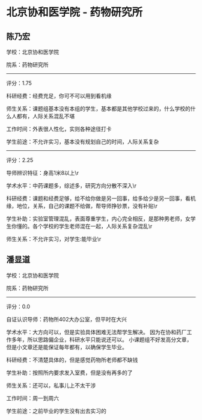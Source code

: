 # 北京协和医学院 - 药物研究所

## 陈乃宏

学校：北京协和医学院

院系：药物研究所

* * *

评分：1.75

科研经费：经费充足，你可不可以用到看机缘

师生关系：课题组基本没有本组的学生，基本都是其他学校过来的，什么学校的什么人都有，人际关系混乱不堪

工作时间：外表很人性化，实则各种途径打卡

学生前途：不允许实习，基本没有规划自己的时间，人际关系复杂

* * *

评分：2.25

导师辨识特征：身高1米8以上\r

学术水平：中药课题多，综述多，研究方向分散不深入\r

科研经费：课题和经费足够，给不给你做是另一回事，给多给少是另一回事，看机缘，地位，关系，自己的课题不给做，帮导师挣钞票，没有补贴\r

学生补助：实验室管理混乱，表面尊重学生，内心完全相反，是那种男老师，女学生你懂的。各个学校的学生老师混在一起，人际关系复杂混乱\r

师生关系：不允许实习，对学生:能毕业\r

## 潘显道

学校：北京协和医学院

院系：药物研究所

* * *

评分：0.0

自证认识导师：药物所402大办公室，但平时在大兴

学术水平：大方向可以，但是实验具体困难无法帮学生解决。
因为在协和药厂工作多年，所以思路偏企业，科研水平只能说还可以。
小课题组不好发高分文章，但是小文章还是能保证每年都有，以确保学生毕业。

科研经费：不清楚具体的，但是感觉药物所老师都不缺钱

学生补助：按照所内要求发入室费，但是没有再多的了

师生关系：还可以，私事儿上不太干涉

工作时间：周一到周六

学生前途：之前毕业的学生没有出去实习的